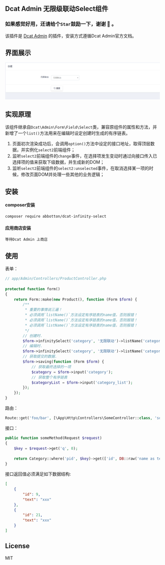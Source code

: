 ## Dcat Admin 无限级联动Select组件

### **如果感觉好用，还请给个`Star`鼓励一下，谢谢 :beers: 。**

该插件是 [Dcat Admin](https://learnku.com/docs/dcat-admin/) 的插件，安装方式遵循Dcat Admin官方文档。

## 界面展示

<div align="center">

![image](screenshots/demo.gif)

</div>

## 实现原理

该组件继承自`Dcat\Admin\Form\Field\Select`类，兼容原组件的属性和方法，并新增了一个`list()`方法用来在编辑时设定创建时生成的有序链表。

1. 页面初次渲染成功后，会调用`option()`方法中设定的接口地址，取得顶层数据，并实例化`select2`前端组件；
2. 监听`select2`前端组件的`change`事件，在选择项发生变动时通过向接口传入已选择项的值来获取下级数据，并生成新的DOM；
3. 监听`select2`前端组件的`select2:unselected`事件，在取消选择某一项的时候，修改页面DOM并处理一些其他的业务逻辑；

## 安装

#### composer安装

```shell
composer require abbotton/dcat-infinity-select
```

#### 应用商店安装

``` 
等待Dcat Admin 上商店 
```

## 使用

表单：

```php
// app/Admin/Controllers/ProductController.php

protected function form()
{
    return Form::make(new Product(), function (Form $form) {
        /**
         * 重要的事情说三遍！ 
         * 必须调用`listName()`方法设定有序链表的name值，否则报错！
         * 必须调用`listName()`方法设定有序链表的name值，否则报错！ 
         * 必须调用`listName()`方法设定有序链表的name值，否则报错！ 
         */
        // 创建时.
        $form->infinitySelect('category', '无限联动')->listName('category_list')->options(url('foo/bar'));
        // 编辑时.
        $form->infinitySelect('category', '无限联动')->listName('category_list')->options(url('foo/bar'))->list('1,2,6')->value(6);
        // 获取提交的数据.
        $form->saving(function (Form $form) {
            // 获取最终选择的一项
            $category = $form->input('category');
            // 获取整个有序链表
            $categoryList = $form->input('category_list');
        });
    });
}
```

路由：
```php
Route::get('foo/bar', [\App\Http\Controllers\SomeController::class, 'someMethod']);
```

接口：
```php
public function someMethod(Request $request)
{
    $key = $request->get('q', 0);
    
    return Category::where('pid', $key)->get(['id', DB::raw('name as text')]);
}
```

接口返回值必须满足如下数据结构:
```json
[
    {
        "id": 9,
        "text": "xxx"
    },
    {
        "id": 21,
        "text": "xxx"
    }
]
```

## License

MIT
